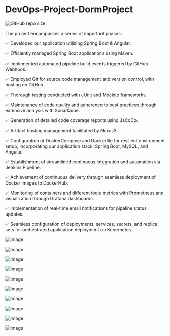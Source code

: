 # DevOps-Project-DormProject

![GitHub repo size](https://img.shields.io/github/repo-size/Telgou/devops-dormproject)

The project encompasses a series of important phases:

✅ Developed our application utilizing Spring Boot & Angular.

✅ Efficiently managed Spring Boot applications using Maven.

✅ Implemented automated pipeline build events triggered by GitHub Webhook.

✅ Employed Git for source code management and version control, with hosting on GitHub.

✅ Thorough testing conducted with JUnit and Mockito frameworks.

✅ Maintenance of code quality and adherence to best practices through extensive analysis with SonarQube.

✅ Generation of detailed code coverage reports using JaCoCo.

✅ Artifact hosting management facilitated by Nexus3.

✅ Configuration of DockerCompose and Dockerfile for resilient environment setup, incorporating our application stack: Spring Boot, MySQL, and Angular.

✅ Establishment of streamlined continuous integration and automation via Jenkins Pipeline.

✅ Achievement of continuous delivery through seamless deployment of Docker images to DockerHub.

✅ Monitoring of containers and different tools metrics with Prometheus and visualization through Grafana dashboards.

✅ Implementation of real-time email notifications for pipeline status updates.

✅ Seamless configuration of deployments, services, secrets, and replica sets for orchestrated application deployment on Kubernetes.

![Image](https://i.imgur.com/O1CrjsY.png)

![Image](https://i.imgur.com/947FZWn.png)

![Image](https://i.imgur.com/vEllDOf.png)

![Image](https://i.imgur.com/Qu8FvlV.png)

![Image](https://i.imgur.com/Aq7xAlT.png)

![Image](https://i.imgur.com/yBdjk6A.png)

![Image](https://i.imgur.com/ANyTYHN.png)

![Image](https://i.imgur.com/Le8dAM6.png)

![Image](https://i.imgur.com/mMlyL9m.png)

![Image](https://i.imgur.com/BIBcHca.png)